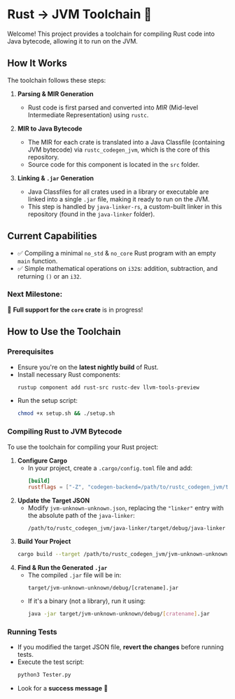 # Rust → JVM Toolchain 🚀  

Welcome! This project provides a toolchain for compiling Rust code into Java bytecode, allowing it to run on the JVM.  

## How It Works  

The toolchain follows these steps:  

1. **Parsing & MIR Generation**  
   - Rust code is first parsed and converted into *MIR* (Mid-level Intermediate Representation) using `rustc`.  

2. **MIR to Java Bytecode**  
   - The MIR for each crate is translated into a Java Classfile (containing JVM bytecode) via `rustc_codegen_jvm`, which is the core of this repository.  
   - Source code for this component is located in the `src` folder.  

3. **Linking & `.jar` Generation**  
   - Java Classfiles for all crates used in a library or executable are linked into a single `.jar` file, making it ready to run on the JVM.  
   - This step is handled by `java-linker-rs`, a custom-built linker in this repository (found in the `java-linker` folder).  

## Current Capabilities  

- ✅ Compiling a minimal `no_std` & `no_core` Rust program with an empty `main` function.  
- ✅ Simple mathematical operations on `i32`s: addition, subtraction, and returning `()` or an `i32`.  

### Next Milestone:  
🚧 **Full support for the `core` crate** is in progress!  

## How to Use the Toolchain  

### Prerequisites  
- Ensure you're on the **latest nightly build** of Rust.  
- Install necessary Rust components:  
  ```sh
  rustup component add rust-src rustc-dev llvm-tools-preview
  ```
- Run the setup script:  
  ```sh
  chmod +x setup.sh && ./setup.sh
  ```  

### Compiling Rust to JVM Bytecode  
To use the toolchain for compiling your Rust project:  

1. **Configure Cargo**  
   - In your project, create a `.cargo/config.toml` file and add:  
     ```toml
     [build]
     rustflags = ["-Z", "codegen-backend=/path/to/rustc_codegen_jvm/target/debug/librustc_codegen_jvm.dylib"]
     ```
2. **Update the Target JSON**  
   - Modify `jvm-unknown-unknown.json`, replacing the `"linker"` entry with the absolute path of the `java-linker`:  
     ```
     /path/to/rustc_codegen_jvm/java-linker/target/debug/java-linker
     ```
3. **Build Your Project**  
   ```sh
   cargo build --target /path/to/rustc_codegen_jvm/jvm-unknown-unknown.json
   ```
4. **Find & Run the Generated `.jar`**  
   - The compiled `.jar` file will be in:  
     ```
     target/jvm-unknown-unknown/debug/[cratename].jar
     ```
   - If it's a binary (not a library), run it using:  
     ```sh
     java -jar target/jvm-unknown-unknown/debug/[cratename].jar
     ```  

### Running Tests  
- If you modified the target JSON file, **revert the changes** before running tests.  
- Execute the test script:  
  ```sh
  python3 Tester.py
  ```  
- Look for a **success message** 🎉  
